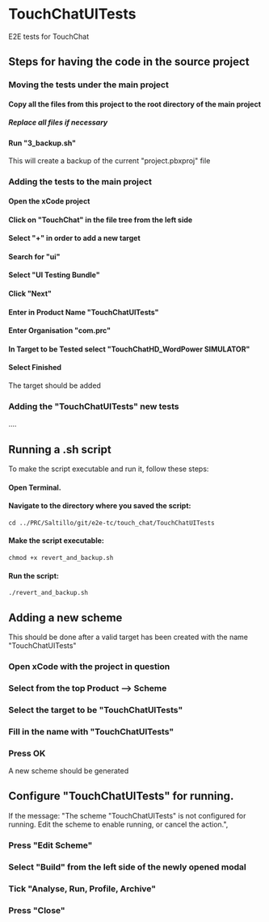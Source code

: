 # TouchChatUITests

E2E tests for TouchChat

## Steps for having the code in the source project

### Moving the tests under the main project

#### Copy all the files from this project to the root directory of the main project

##### Replace all files if necessary

#### Run "3_backup.sh"

This will create a backup of the current "project.pbxproj" file

### Adding the tests to the main project

#### Open the xCode project

#### Click on "TouchChat" in the file tree from the left side

#### Select "+" in order to add a new target

#### Search for "ui"

#### Select "UI Testing Bundle"

#### Click "Next"

#### Enter in Product Name "TouchChatUITests"

#### Enter Organisation "com.prc"

#### In Target to be Tested select "TouchChatHD_WordPower SIMULATOR"

#### Select Finished

The target should be added

### Adding the "TouchChatUITests" new tests

....

## Running a .sh script

To make the script executable and run it, follow these steps:

#### Open Terminal.

#### Navigate to the directory where you saved the script:

`cd ../PRC/Saltillo/git/e2e-tc/touch_chat/TouchChatUITests `

#### Make the script executable:

`chmod +x revert_and_backup.sh`

#### Run the script:

`./revert_and_backup.sh`

## Adding a new scheme

This should be done after a valid target has been created with the name "TouchChatUITests"

### Open xCode with the project in question

### Select from the top Product --> Scheme

### Select the target to be "TouchChatUITests"

### Fill in the name with "TouchChatUITests"

### Press OK

A new scheme should be generated

## Configure "TouchChatUITests" for running.

If the message: "The scheme "TouchChatUITests" is not configured for running. Edit the scheme to enable running, or cancel the action.",

### Press "Edit Scheme"

### Select "Build" from the left side of the newly opened modal

### Tick "Analyse, Run, Profile, Archive"

### Press "Close"
